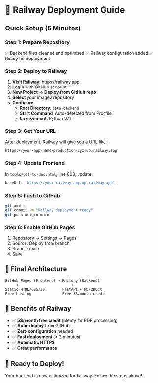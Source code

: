# 🚀 Railway Deployment Guide

## Quick Setup (5 Minutes)

### Step 1: Prepare Repository
✅ Backend files cleaned and optimized
✅ Railway configuration added
✅ Ready for deployment

### Step 2: Deploy to Railway

1. **Visit Railway**: https://railway.app
2. **Login** with GitHub account
3. **New Project** → **Deploy from GitHub repo**
4. **Select** your image2 repository
5. **Configure**:
   - **Root Directory**: `deta-backend`
   - **Start Command**: Auto-detected from Procfile
   - **Environment**: Python 3.11

### Step 3: Get Your URL
After deployment, Railway will give you a URL like:
```
https://your-app-name-production-xyz.up.railway.app
```

### Step 4: Update Frontend
In `tools/pdf-to-doc.html`, line 808, update:
```javascript
baseUrl: 'https://your-railway-app.up.railway.app',
```

### Step 5: Push to GitHub
```bash
git add .
git commit -m "Railway deployment ready"
git push origin main
```

### Step 6: Enable GitHub Pages
1. Repository → Settings → Pages
2. Source: Deploy from branch
3. Branch: main
4. Save

## 🎯 Final Architecture
```
GitHub Pages (Frontend) → Railway (Backend)
     ↓                        ↓
Static HTML/CSS/JS        FastAPI + PDF2DOCX
Free hosting              Free 5$/month credit
```

## 🔧 Benefits of Railway
- ✅ **5$/month free credit** (plenty for PDF processing)
- ✅ **Auto-deploy** from GitHub
- ✅ **Zero configuration** needed
- ✅ **Fast deployment** (< 2 minutes)
- ✅ **Automatic HTTPS**
- ✅ **Great performance**

## 🚀 Ready to Deploy!
Your backend is now optimized for Railway. Follow the steps above!
